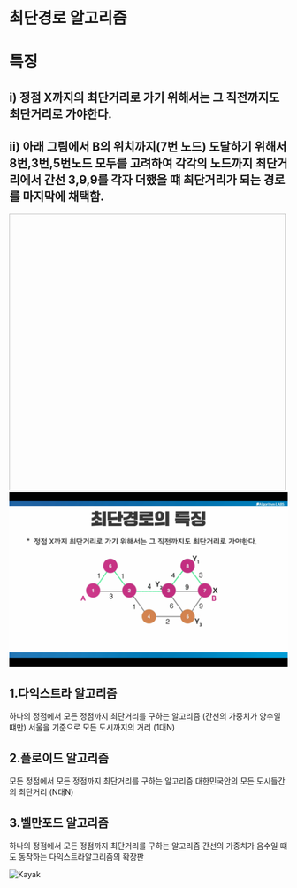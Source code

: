 최단경로 알고리즘
=============
# 특징
## i) 정점 X까지의 최단거리로 가기 위해서는 그 직전까지도 최단거리로 가야한다.
## ii) 아래 그림에서 B의 위치까지(7번 노드) 도달하기 위해서 8번,3번,5번노드 모두를 고려하여 각각의 노드까지 최단거리에서 간선 3,9,9를 각자 더했을 떄 최단거리가 되는 경로를 마지막에 채택함.
<img width="500px" height="500px">![Kayak](./nearestDistance.png)</img>

1.다익스트라 알고리즘
--------------------
 하나의 정점에서 모든 정점까지 최단거리를 구하는 알고리즘 (간선의 가중치가 양수일 떄만)
 서울을 기준으로 모든 도시까지의 거리 (1대N)

2.플로이드 알고리즘
--------------------
모든 정점에서 모든 정점까지 최단거리를 구하는 알고리즘
대한민국안의 모든 도시들간의 최단거리 (N대N)

3.벨만포드 알고리즘
-------------------
하나의 정점에서 모든 정점까지 최단거리를 구하는 알고리즘
간선의 가중치가 음수일 떄도 동작하는 다익스트라알고리즘의 확장판

![Kayak][logo]

[logo]: http://www.gstatic.com/webp/gallery/2.jpg "To go kayaking."

